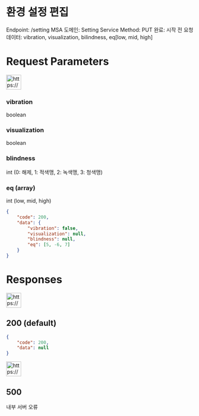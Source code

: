 # 환경 설정 편집

Endpoint: /setting
MSA 도메인: Setting Service
Method: PUT
완료: 시작 전
요청 데이터: vibration, visualization, bilindness, eq[low, mid, high]

# Request Parameters

<aside>
<img src="https://www.notion.so/icons/gift_blue.svg" alt="https://www.notion.so/icons/gift_blue.svg" width="40px" />

### vibration

boolean

### visualization

boolean

### blindness

int (0: 해제, 1: 적색맹, 2: 녹색맹, 3: 청색맹) 

### eq (array)

int (low, mid, high)

</aside>

```json
{
	"code": 200,
	"data": {
		"vibration": false,
		"visualization": null,
		"blindness": null,
		"eq": [5, -6, 7]
	}
}
```

# Responses

<aside>
<img src="https://www.notion.so/icons/send_orange.svg" alt="https://www.notion.so/icons/send_orange.svg" width="40px" />

## 200 (default)

</aside>

```json
{
	"code": 200,
	"data": null
}
```

<aside>
<img src="https://www.notion.so/icons/browser-stop_red.svg" alt="https://www.notion.so/icons/browser-stop_red.svg" width="40px" />

## 500

내부 서버 오류

</aside>